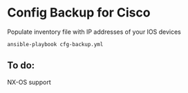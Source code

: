 # Config Backup for Cisco

Populate inventory file with IP addresses of your IOS devices

```
ansible-playbook cfg-backup.yml
```

## To do:

NX-OS support

